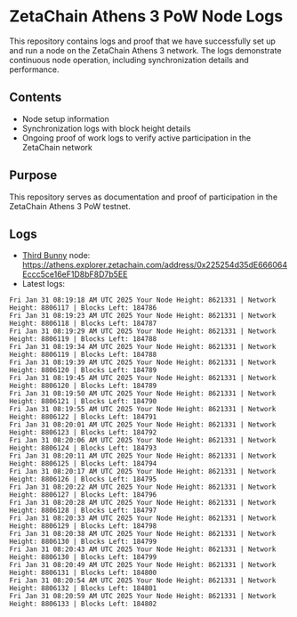 # ZetaChain Athens 3 PoW Node Logs
This repository contains logs and proof that we have successfully set up and run a node on the ZetaChain Athens 3 network. The logs demonstrate continuous node operation, including synchronization details and performance.

## Contents
- Node setup information
- Synchronization logs with block height details
- Ongoing proof of work logs to verify active participation in the ZetaChain network

## Purpose
This repository serves as documentation and proof of participation in the ZetaChain Athens 3 PoW testnet.

## Logs

- [Third Bunny](https://thirdbunny.xyz/) node: https://athens.explorer.zetachain.com/address/0x225254d35dE666064Eccc5ce16eF1D8bF8D7b5EE
- Latest logs:
```
Fri Jan 31 08:19:18 AM UTC 2025 Your Node Height: 8621331 | Network Height: 8806117 | Blocks Left: 184786
Fri Jan 31 08:19:23 AM UTC 2025 Your Node Height: 8621331 | Network Height: 8806118 | Blocks Left: 184787
Fri Jan 31 08:19:29 AM UTC 2025 Your Node Height: 8621331 | Network Height: 8806119 | Blocks Left: 184788
Fri Jan 31 08:19:34 AM UTC 2025 Your Node Height: 8621331 | Network Height: 8806119 | Blocks Left: 184788
Fri Jan 31 08:19:39 AM UTC 2025 Your Node Height: 8621331 | Network Height: 8806120 | Blocks Left: 184789
Fri Jan 31 08:19:45 AM UTC 2025 Your Node Height: 8621331 | Network Height: 8806120 | Blocks Left: 184789
Fri Jan 31 08:19:50 AM UTC 2025 Your Node Height: 8621331 | Network Height: 8806121 | Blocks Left: 184790
Fri Jan 31 08:19:55 AM UTC 2025 Your Node Height: 8621331 | Network Height: 8806122 | Blocks Left: 184791
Fri Jan 31 08:20:01 AM UTC 2025 Your Node Height: 8621331 | Network Height: 8806123 | Blocks Left: 184792
Fri Jan 31 08:20:06 AM UTC 2025 Your Node Height: 8621331 | Network Height: 8806124 | Blocks Left: 184793
Fri Jan 31 08:20:11 AM UTC 2025 Your Node Height: 8621331 | Network Height: 8806125 | Blocks Left: 184794
Fri Jan 31 08:20:17 AM UTC 2025 Your Node Height: 8621331 | Network Height: 8806126 | Blocks Left: 184795
Fri Jan 31 08:20:22 AM UTC 2025 Your Node Height: 8621331 | Network Height: 8806127 | Blocks Left: 184796
Fri Jan 31 08:20:28 AM UTC 2025 Your Node Height: 8621331 | Network Height: 8806128 | Blocks Left: 184797
Fri Jan 31 08:20:33 AM UTC 2025 Your Node Height: 8621331 | Network Height: 8806129 | Blocks Left: 184798
Fri Jan 31 08:20:38 AM UTC 2025 Your Node Height: 8621331 | Network Height: 8806130 | Blocks Left: 184799
Fri Jan 31 08:20:43 AM UTC 2025 Your Node Height: 8621331 | Network Height: 8806130 | Blocks Left: 184799
Fri Jan 31 08:20:49 AM UTC 2025 Your Node Height: 8621331 | Network Height: 8806131 | Blocks Left: 184800
Fri Jan 31 08:20:54 AM UTC 2025 Your Node Height: 8621331 | Network Height: 8806132 | Blocks Left: 184801
Fri Jan 31 08:20:59 AM UTC 2025 Your Node Height: 8621331 | Network Height: 8806133 | Blocks Left: 184802
```

